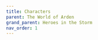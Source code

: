 ```yaml
---
title: Characters
parent: The World of Arden
grand_parent: Heroes in the Storm
nav_order: 1
---
```

